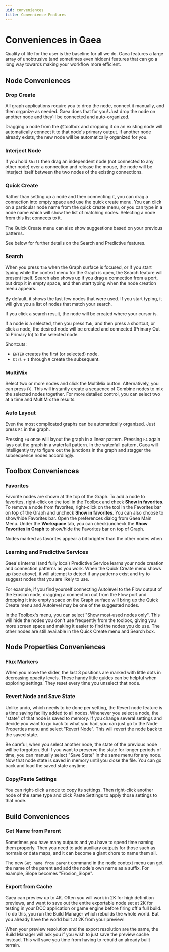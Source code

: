 ```yaml
---
uid: conveniences
title: Convenience Features
---
```


# Conveniences in Gaea

Quality of life for the user is the baseline for all we do. Gaea features a large array of unobtrusive (and sometimes even hidden) features that can go a long way towards making your workflow more efficient.

## Node Conveniences

### Drop Create

All graph applications require you to drop the node, connect it manually, and then organize as needed. Gaea does that for you! Just drop the node on another node and they'll be connected and auto-organized. 

Dragging a node from the @toolbox and dropping it on an existing node will automatically connect it to that node's primary output. If another node already exists, the new node will be automatically organized for you.

### Interject Node

If you hold `Shift` then drag an independent node (not connected to any other node) over a connection and release the mouse, the node will be interject itself between the two nodes of the existing connections.

### Quick Create

Rather than setting up a node and then connecting it, you can drag a connection into empty space and use the quick create menu. You can click on a particular node name from the quick create menu, or you can type in a node name which will show the list of matching nodes. Selecting a node from this list connects to it.

The Quick Create menu can also show suggestions based on your previous patterns.

See below for further details on the Search and Predictive features.

### Search

When you press `Tab` when the Graph surface is focused, or if you start typing while the context menu for the Graph is open, the Search feature will present itself. Search also shows up if you drag a connection from a port, but drop it in empty space, and then start typing when the node creation menu appears.

By default, it shows the last few nodes that were used. If you start typing, it will give you a list of nodes that match your search.

If you click a search result, the node will be created where your cursor is.

If a node is a selected, then you press `Tab`, and then press a shortcut, or click a node, the desired node will be created and connected (Primary Out to Primary In) to the selected node.

Shortcuts:
- `ENTER` creates the first (or selected) node.
- `Ctrl` + `1` through `9` create the subsequent.

### MultiMix

Select two or more nodes and click the MultiMix button. Alternatively, you can press `F8`. This will instantly create a sequence of Combine nodes to mix the selected nodes together. For more detailed control, you can select two at a time and MultiMix the results.

### Auto Layout

Even the most complicated graphs can be automatically organized. Just press `F4` in the graph.

Pressing `F4` once will layout the graph in a linear pattern. Pressing `F4` again lays out the graph in a waterfall pattern. In the waterfall pattern, Gaea will intelligently try to figure out the junctions in the graph and stagger the subsequence nodes accordingly.



## Toolbox Conveniences

### Favorites

Favorite nodes are shown at the top of the Graph. To add a node to favorites, right-click on the tool in the Toolbox and check **Show in favorites**. To remove a node from favorites, right-click on the tool in the Favorites bar on top of the Graph and uncheck **Show in favorites**. You can also choose to show/hide Favorites bar. Open the preferences dialog from Gaea Main Menu. Under the **Workspace** tab, you can check/uncheck the **Show Favorites in Graph** to show/hide the Favorites bar on top of Graph.

Nodes marked as favorites appear a bit brighter than the other nodes when 

### Learning and Predictive Services

Gaea's internal (and fully local) Predictive Service learns your node creation and connection patterns as you work. When the Quick Create menu shows up (see above), it will attempt to detect if any patterns exist and try to suggest nodes that you are likely to use.

For example, if you find yourself connecting Autolevel to the Flow output of the Erosion node, dragging a connection out from the Flow port and dropping it into empty space on the Graph surface will bring up the Quick Create menu and Autolevel may be one of the suggested nodes.

In the Toolbox's menu, you can select "Show most-used nodes only". This will hide the nodes you don't use frequently from the toolbox, giving you more screen space and making it easier to find the nodes you do use. The other nodes are still available in the Quick Create menu and Search box.



## Node Properties Conveniences

### Flux Markers

When you move the slider, the last 3 positions are marked with little dots in decreasing opacity levels. These handy little guides can be helpful when exploring settings. They reset every time you unselect that node.

### Revert Node and Save State

Unlike undo, which needs to be done per setting, the Revert node feature is a time saving facility added to all nodes. Whenever you select a node, the "state" of that node is saved to memory. If you change several settings and decide you want to go back to what you had, you can just go to the Node Properties menu and select "Revert Node". This will revert the node back to the saved state.

Be careful, when you select another node, the state of the previous node will be forgotten. But if you want to preserve the state for longer periods of time, you can manually select "Save State" in the same menu for any node. Now that node state is saved in memory until you close the file. You can go back and load the saved state anytime.

### Copy/Paste Settings

You can right-click a node to copy its settings. Then right-click another node of the same type and click Paste Settings to apply those settings to that node.

## Build Conveniences

### Get Name from Parent
Sometimes you have many outputs and you have to spend time naming them properly. Then you need to add auxiliary outputs for those such as normals or data maps, and it can become a giant chore to name them all.

The new `Get name from parent` command in the node context menu can get the name of the parent and add the node's own name as a suffix. For example, Slope becomes "Erosion_Slope".

### Export from Cache

Gaea can preview up to 4K. Often you will work in 2K for high definition previews, and want to save out the entire exportable node set at 2K for testing in your DCC application or game engine before firing off a full build. To do this, you run the Build Manager which rebuilds the whole world. But you already have the world built at 2K from your preview!

When your preview resolution and the export resolution are the same, the Build Manager will ask you if you wish to just save the preview cache instead. This will save you time from having to rebuild an already built terrain.

